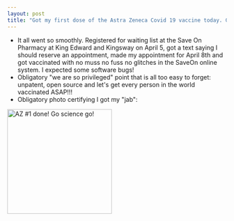 ```yaml
---
layout: post
title: "Got my first dose of the Astra Zeneca Covid 19 vaccine today. Go science go!"
---
```


* It all went so smoothly. Registered for waiting list at the Save On Pharmacy at King Edward and Kingsway on April 5, got a text saying I should reserve an appointment, made my appointment for  April 8th and got vaccinated with no muss no fuss no glitches in the SaveOn online system. I expected some software bugs!
* Obligatory "we are so privileged" point that is all too easy to forget: unpatent, open source and let's get every person in the world vaccinated ASAP!!!
* Obligatory photo certifying I got my "jab":

<a data-flickr-embed="true" href="https://www.flickr.com/photos/roland/51103532552/" title="AZ #1 done! Go science go!"><img src="https://live.staticflickr.com/65535/51103532552_31a5e373df_m.jpg" width="240" height="240" alt="AZ #1 done! Go science go!"></a><script async src="//embedr.flickr.com/assets/client-code.js" charset="utf-8"></script>